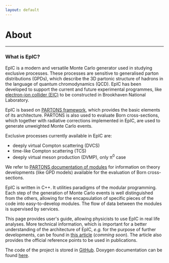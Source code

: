 ```yaml
---
layout: default 
---
```


# About 

---

### What is EpIC?

EpIC is a modern and versatile Monte Carlo generator used in studying exclusive processes. These processes are sensitive to generalised parton distributions (GPDs), which describe the 3D partonic structure of hadrons in the language of quantum chromodynamics (QCD). EpIC has been developed to support the current and future experimental programmes, like [electron-ion collider (EIC)](https://www.bnl.gov/eic) to be constructed in Brookhaven National Laboratory.

EpIC is based on [PARTONS framework](http://partons.cea.fr), which provides the basic elements of its architecture. PARTONS is also used to evaluate Born cross-sections, which together with radiative corrections implemented in EpIC, are used to generate unweighted Monte Carlo events. 

Exclusive processes currently available in EpIC are:
* deeply virtual Compton scattering (DVCS) 
* time-like Compton scattering (TCS)
* deeply virtual meson production (DVMP), only &#960;<sup>0</sup> case

We refer to [PARTONS documentation of modules](http://partons.cea.fr/partons/doc/html/files.html) for information on theory developments (like GPD models) available for the evaluation of Born cross-sections. 


EpIC is written in C++. It utilities paradigms of the modular programming. Each step of the generation of Monte Carlo events is well distinguished from the others, allowing for the encapsulation of specific pieces of the code into easy-to-develop modules. The flow of data between the modules is supervised by services. 

This page provides user's guide, allowing physicists to use EpIC in real life analyses. More technical information, which is important for a better understanding of the architecture of EpIC, *e.g.* for the purpose of further developments, can be found in [this article]() (*comming soon*). The article also provides the official reference points to be used in publications. 


The code of the project is stored in [GitHub](https://github.com/pawelsznajder/epic). Doxygen documentation can be found [here](assets/doxygen/html/annotated.html).
